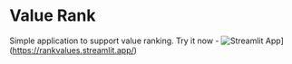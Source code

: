 # Value Rank
Simple application to support value ranking.
Try it now - ![Streamlit App](https://static.streamlit.io/badges/streamlit_badge_black_white.svg)](https://rankvalues.streamlit.app/)
